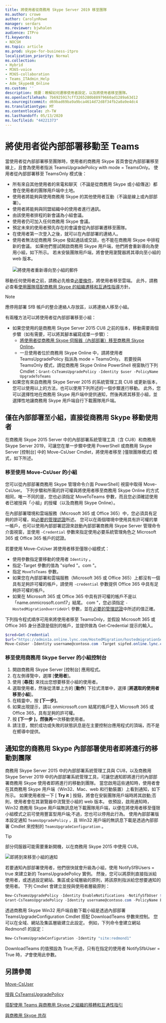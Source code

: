 ```yaml
---
title: 將使用者從商務用 Skype Server 2019 移至團隊
ms.author: crowe
author: CarolynRowe
manager: serdars
ms.reviewer: bjwhalen
audience: ITPro
f1.keywords:
- NOCSH
ms.topic: article
ms.prod: skype-for-business-itpro
localization_priority: Normal
ms.collection:
- Hybrid
- M365-voice
- M365-collaboration
- Teams_ITAdmin_Help
- Adm_Skype4B_Online
ms.custom: ''
description: 摘要：瞭解如何遷移使用者設定，以及將使用者移至團隊。
ms.openlocfilehash: 7b6925917cff3265280b88979660ad1289a63d12
ms.sourcegitcommit: d69bad69ba9a9bca4614d72d8f34fb2a0a9e4dc4
ms.translationtype: MT
ms.contentlocale: zh-TW
ms.lasthandoff: 05/13/2020
ms.locfileid: "44221373"
---
```

# <a name="move-users-from-on-premises-to-teams"></a>將使用者從內部部署移動至 Teams

當使用者從內部部署移至團隊時，使用者的商務用 Skype 首頁會從內部部署移至線上，且會為使用者指派 TeamsUpgradePolicy with mode = TeamsOnly。  使用者從內部部署移至 TeamsOnly 模式後：

- 所有來自其他使用者的來電和聊天（不論是從商務用 Skype 或小組傳送）都會在使用者的團隊用戶端中土地。
- 使用者將能夠與使用商務用 Skype 的其他使用者互動（不論是線上或內部部署）。
- 使用者將能夠與同盟組織中的使用者進行通訊。
- 由該使用者排程的新會議為小組會議。
- 使用者仍可加入任何商務用 Skype 會議。
- 預定未來的使用者預先存在的會議會從內部部署遷移至團隊。
- 在使用者第一次登入之後，就可以在內部部署的連絡人。
- 使用者無法從商務用 Skype 發起通話或交談，也不能在商務用 Skype 中排程新的會議。 如果他們嘗試開啟商務用 Skype 用戶端，他們將會重新導向為使用小組，如下所示。 若未安裝團隊用戶端，將會使用瀏覽器將其導向至小組的 web 版本。<br><br>
    ![將使用者重新導向至小組的郵件](../media/go-to-teams-page.png)

移動任何使用者之前，請務必先檢查[必要條件](move-users-between-on-premises-and-cloud.md#prerequisites)，將使用者移至雲端。 此外，請務必查看[使用團隊搭配商務用 Skype 的組織遷移和互通性指導](/microsoftteams/migration-interop-guidance-for-teams-with-skype)方針。


> [!NOTE]
> 應停用部署 SfB 帳戶的整合連絡人存放區，以將連絡人移至小組。


有兩種方法可以將使用者從內部部署移至小組：

- 如果您使用的是商務用 Skype Server 2015 CU8 之前的版本，移動需要兩個步驟（如有需要，可以將其腳本編寫成單一步驟）：
  - [將使用者從商務用 Skype 伺服器（內部部署）移至商務用 Skype Online](move-users-from-on-premises-to-skype-for-business-online.md)。
  - 一旦使用者位於商務用 Skype Online 中，請將使用者 TeamsUpgradePolicy 指派為 mode = TeamsOnly。 若要授與 TeamsOnly 模式，請從商務用 Skype Online PowerShell 視窗執行下列 Cmdlet：`Grant-CsTeamsUpgradePolicy -Identity $user -PolicyName UpgradeToTeams`
- 如果您有來自商務用 Skype Server 2015 的系統管理工具 CU8 或更新版本，您可以使用以上的方法，也可以使用下列所述的一個步驟進行移動。 此外，您可以選擇性地在商務用 Skype 用戶端中提供通知，然後再將其移至小組，並選擇性地讓商務用 Skype 用戶端自行下載團隊用戶端。

## <a name="move-a-user-directly-from-skype-for-business-on-premises-to-teams-only"></a>僅在內部部署至小組，直接從商務用 Skype 移動使用者

在商務用 Skype 2015 Server 中的內部部署系統管理工具（含 CU8）和商務用 Skype Server 2019，可讓您在單一步驟中使用 PowerShell 或商務用 Skype Server [控制台] 中的 Move-CsUser Cmdlet，將使用者移至 [僅限團隊模式] 模式，如下所述。

### <a name="move-to-teams-using-move-csuser"></a>移至使用 Move-CsUser 的小組

您可以從內部部署商務用 Skype 管理命令介面 PowerShell] 視窗中取得 Move-CsUser。 下列步驟和所需的許可權與將使用者移至商務用 Skype Online 的方式相同，唯一不同的是，您也必須指定 MoveToTeams 參數，而且您必須確認使用者已被授與「小組」的授權（以及商務用 Skype Online）。

在內部部署環境和雲端服務（Microsoft 365 或 Office 365）中，您必須具有足夠的許可權，如[必要的管理認證](move-users-between-on-premises-and-cloud.md#required-administrative-credentials)所述。 您可以在兩個環境中使用具有許可權的單一帳戶，也可以使用內部部署認證來啟動內部部署商務用 Skype Server 管理命令介面視窗，並使用 `-Credential` 參數來指定使用必要系統管理角色之 Microsoft 365 或 Office 365 帳戶的認證。

若要使用 Move-CsUser 將使用者移至僅限小組模式：

- 使用參數指定要移動的使用者 `Identity` 。
- 指定-Target 參數的值為 "sipfed <span> "。com "。
- 指定 `MoveToTeams` 參數。
- 如果您在內部部署和雲端服務（Microsoft 365 或 Office 365）上都沒有一個具有足夠許可權的帳戶，請使用 `-credential` 參數提供 Office 365 中具有足夠許可權的帳戶。
- 如果在 Microsoft 365 或 Office 365 中具有許可權的帳戶不是以「name.onmicrosoft.com17」結尾。 <span>com "，您必須指定 `-HostedMigrationOverrideUrl` 參數，並在[必要的管理認證](move-users-between-on-premises-and-cloud.md#required-administrative-credentials)中所述的值正確。

下列指令程式順序可用來將使用者移至 TeamsOnly，並假設 Microsoft 365 或 Office 365 身分憑證是個別的帳戶，並提供做為 Get-Credential 提示的輸入。

  ```powershell
  $cred=Get-Credential
  $url="https://admin1a.online.lync.com/HostedMigration/hostedmigrationService.svc"
  Move-CsUser -Identity username@contoso.com -Target sipfed.online.lync.com -MoveToTeams -Credential $cred -HostedMigrationOverrideUrl $url
  ```

### <a name="move-to-teams-using-skype-for-business-server-control-panel"></a>移至使用商務用 Skype Server 的小組控制台

1. 開啟商務用 Skype Server [控制台] 應用程式。
2. 在左側導覽中，選擇 [**使用者**]。
3. 使用 [**尋找**] 來找出您想要移至小組的使用者。
4. 選取使用者，然後從清單上方的 [**動作**] 下拉式清單中，選擇 [**將選取的使用者移至小組**]。
5. 在精靈中，按 **[下一步]**。
6. 如果出現提示，請以 onmicrosoft.com 結尾的帳戶登入 Microsoft 365 或 Office 365，具有足夠的許可權。
7. 按 **[下一步** **]，然後再一**次移動使用者。
8. 請注意，關於成功或失敗的狀態訊息是在主要控制台應用程式的頂端，而不是在嚮導中提供。

## <a name="notify-your-skype-for-business-on-premises-users-of-the-upcoming-move-to-teams"></a>通知您的商務用 Skype 內部部署使用者即將進行的移動到團隊

商務用 Skype Server 2015 中的內部部署系統管理工具與 CU8，以及商務用 Skype Server 2019 中的內部部署系統管理工具，可讓您通知即將進行的內部部署商務用 Skype 使用者即將進行的移動到團隊。 當您啟用這些通知時，使用者會在其商務用 Skype 用戶端（Win32、Mac、web 和行動裝置）上看到通知，如下所示。 如果使用者按一下 [ **Try it** ] 按鈕，將會在安裝團隊用戶端時將其啟動;否則，使用者會在其瀏覽器中流覽至小組的 web 版本。 依預設，啟用通知時，Win32 商務用 Skype 用戶端無訊息地下載團隊用戶端，以便在將使用者移至僅限小組模式之前可使用豐富型用戶端;不過，您也可以停用此行為。  使用內部部署版本設定通知 `TeamsUpgradePolicy` ，且 Win32 用戶端的無訊息下載是透過內部部署 Cmdlet 來控制的 `TeamsUpgradeConfiguration` 。

> [!TIP]
> 部分伺服器可能需要重新開機，以在商務用 Skype 2015 中使用 CU8。

![即將到來移至小組的通知](../media/teams-upgrade-notification.png)

若要通知內部部署使用者，他們很快就會升級為小組，使用 NotifySfBUsers = true 來建立新的 TeamsUpgradePolicy 實例。 然後，您可以將原則直接指派給使用者，或透過設定網站、集區或全域層級的原則，將該原則指派給您想要通知的使用者。 下列 Cmdlet 會建立並授與使用者層級原則：

```powershell
New-CsTeamsUpgradePolicy -Identity EnableNotifications -NotifySfbUser $true
Grant-CsTeamsUpgradePolicy -Identity username@contoso.com -PolicyName EnableNotifications
```

透過商務用 Skype Win32 用戶端自動下載小組是透過內部部署 TeamsUpgradeConfiguration Cmdlet 搭配 DownloadTeams 參數來控制。 您可以在全域、網站及集區層級建立此設定。 例如，下列命令會建立網站 Redmond1 的設定：

```powershell
New-CsTeamsUpgradeConfiguration -Identity "site:redmond1"
```

DownloadTeams 的值預設為 True;不過，只有在指定的使用者 NotifySfbUser = True 時，*才*會使用此參數。

## <a name="see-also"></a>另請參閱

[Move-CsUser](https://docs.microsoft.com/powershell/module/skype/move-csuser)

[授與 CsTeamsUpgradePolicy](https://docs.microsoft.com/powershell/module/skype/grant-csteamsupgradepolicy
)

[搭配使用 Teams 與商務用 Skype 之組織的移轉和互通性指引](/microsoftteams/migration-interop-guidance-for-teams-with-skype)

[與商務用 Skype 共存](/microsoftteams/coexistence-chat-calls-presence)
